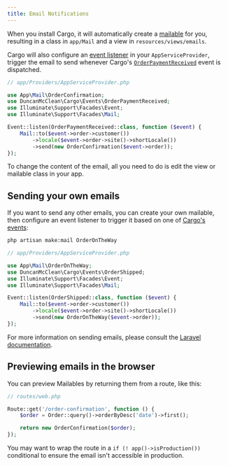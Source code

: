 ```yaml
---
title: Email Notifications
---
```


When you install Cargo, it will automatically create a [mailable](https://laravel.com/docs/master/mail) for you, resulting in a class in `app/Mail` and a view in `resources/views/emails`.

Cargo will also configure an [event listener](https://laravel.com/docs/master/events#closure-listeners) in your `AppServiceProvider`, trigger the email to send whenever Cargo's [`OrderPaymentReceived`](/docs/events#orderpaymentreceived) event is dispatched.

```php
// app/Providers/AppServiceProvider.php

use App\Mail\OrderConfirmation;
use DuncanMcClean\Cargo\Events\OrderPaymentReceived;
use Illuminate\Support\Facades\Event;  
use Illuminate\Support\Facades\Mail;

Event::listen(OrderPaymentReceived::class, function ($event) {  
    Mail::to($event->order->customer())  
        ->locale($event->order->site()->shortLocale())  
        ->send(new OrderConfirmation($event->order));  
});
```

To change the content of the email, all you need to do is edit the view or mailable class in your app.

## Sending your own emails 
If you want to send any other emails, you can create your own mailable, then configure an event listener to trigger it based on one of [Cargo's events](/extending/events/list):

```sh
php artisan make:mail OrderOnTheWay
```

```php
// app/Providers/AppServiceProvider.php

use App\Mail\OrderOnTheWay;
use DuncanMcClean\Cargo\Events\OrderShipped;
use Illuminate\Support\Facades\Event;  
use Illuminate\Support\Facades\Mail;

Event::listen(OrderShipped::class, function ($event) {  
    Mail::to($event->order->customer())  
        ->locale($event->order->site()->shortLocale())  
        ->send(new OrderOnTheWay($event->order));  
});
```

For more information on sending emails, please consult the [Laravel documentation](https://laravel.com/docs/master/mail).

## Previewing emails in the browser
You can preview Mailables by returning them from a route, like this:

```php
// routes/web.php

Route::get('/order-confirmation', function () {
	$order = Order::query()->orderByDesc('date')->first();

	return new OrderConfirmation($order);
});
```

You may want to wrap the route in a `if (! app()->isProduction())` conditional to ensure the email isn't accessible in production.